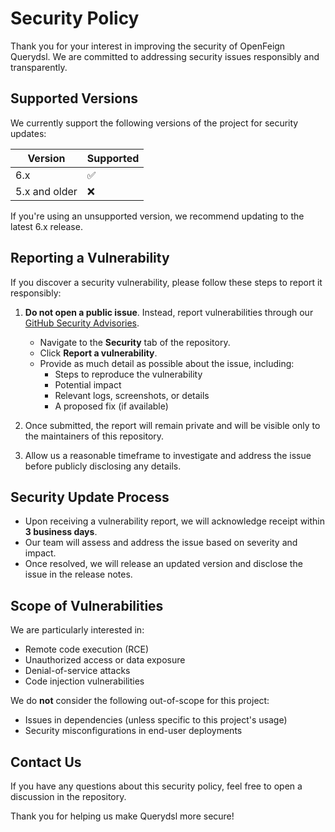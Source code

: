# Security Policy

Thank you for your interest in improving the security of OpenFeign Querydsl. We are committed to addressing security issues responsibly and transparently.

## Supported Versions

We currently support the following versions of the project for security updates:

| Version       | Supported          |
|---------------|--------------------|
| 6.x           | ✅                |
| 5.x and older | ❌                |

If you're using an unsupported version, we recommend updating to the latest 6.x release.

## Reporting a Vulnerability

If you discover a security vulnerability, please follow these steps to report it responsibly:

1. **Do not open a public issue**. Instead, report vulnerabilities through our [GitHub Security Advisories](https://github.com/OpenFeign/querydsl/security/advisories).
   - Navigate to the **Security** tab of the repository.
   - Click **Report a vulnerability**.
   - Provide as much detail as possible about the issue, including:
     - Steps to reproduce the vulnerability
     - Potential impact
     - Relevant logs, screenshots, or details
     - A proposed fix (if available)

2. Once submitted, the report will remain private and will be visible only to the maintainers of this repository.

3. Allow us a reasonable timeframe to investigate and address the issue before publicly disclosing any details.

## Security Update Process

- Upon receiving a vulnerability report, we will acknowledge receipt within **3 business days**.
- Our team will assess and address the issue based on severity and impact.
- Once resolved, we will release an updated version and disclose the issue in the release notes.

## Scope of Vulnerabilities

We are particularly interested in:
- Remote code execution (RCE)
- Unauthorized access or data exposure
- Denial-of-service attacks
- Code injection vulnerabilities

We do **not** consider the following out-of-scope for this project:
- Issues in dependencies (unless specific to this project's usage)
- Security misconfigurations in end-user deployments

## Contact Us

If you have any questions about this security policy, feel free to open a discussion in the repository.

Thank you for helping us make Querydsl more secure!
